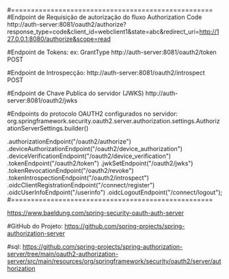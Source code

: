 
#===================================================
#Endpoint de Requisição de autorização do fluxo Authorization Code
http://auth-server:8081/oauth2/authorize?response_type=code&client_id=webclient1&state=abc&redirect_uri=http://127.0.0.1:8080/authorize&scope=read

#Endpoint de Tokens: ex: GrantType
http://auth-server:8081/oauth2/token
POST

#Endpoint de Introspecção:
http://auth-server:8081/oauth2/introspect
POST

#Endpoint de Chave Publica do servidor (JWKS)
http://auth-server:8081/oauth2/jwks

#Endpoints do protocolo OAUTH2 configurados no servidor:
org.springframework.security.oauth2.server.authorization.settings.AuthorizationServerSettings.builder()

.authorizationEndpoint("/oauth2/authorize")
.deviceAuthorizationEndpoint("/oauth2/device_authorization")
.deviceVerificationEndpoint("/oauth2/device_verification")
.tokenEndpoint("/oauth2/token")
.jwkSetEndpoint("/oauth2/jwks")
.tokenRevocationEndpoint("/oauth2/revoke")
.tokenIntrospectionEndpoint("/oauth2/introspect")
.oidcClientRegistrationEndpoint("/connect/register")
.oidcUserInfoEndpoint("/userinfo")
.oidcLogoutEndpoint("/connect/logout");
#===================================================

https://www.baeldung.com/spring-security-oauth-auth-server

#GitHub do Projeto:
https://github.com/spring-projects/spring-authorization-server

#sql:
https://github.com/spring-projects/spring-authorization-server/tree/main/oauth2-authorization-server/src/main/resources/org/springframework/security/oauth2/server/authorization



